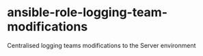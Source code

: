 # ansible-role-logging-team-modifications
Centralised logging teams modifications to the Server environment
